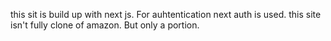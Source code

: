 this sit is build up with next js. For auhtentication next auth is used. 
this site isn't fully clone of amazon. But only a portion.
